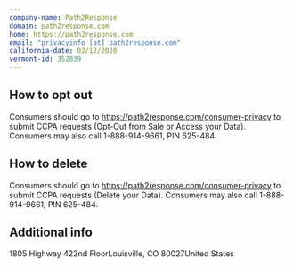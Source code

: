 ```yaml
---
company-name: Path2Response
domain: path2response.com
home: https://path2response.com
email: "privacyinfo [at] path2response.com"
california-date: 02/12/2020
vermont-id: 352839
---
```

## How to opt out


Consumers should go to https://path2response.com/consumer-privacy to submit CCPA requests (Opt-Out from Sale or Access your Data). Consumers may also call 1-888-914-9661, PIN 625-484.

## How to delete


Consumers should go to https://path2response.com/consumer-privacy to submit CCPA requests (Delete your Data). Consumers may also call 1-888-914-9661, PIN 625-484.

## Additional info




1805 Highway 422nd FloorLouisville, CO 80027United States














